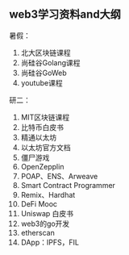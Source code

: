 ## web3学习资料and大纲

暑假：

1. 北大区块链课程
2. 尚硅谷Golang课程
3. 尚硅谷GoWeb
4. youtube课程



研二：

1. MIT区块链课程
2. 比特币白皮书
3. 精通以太坊
4. 以太坊官方文档
5. 僵尸游戏
6. OpenZepplin
7. POAP、ENS、Arweave
8. Smart Contract Programmer
9. Remix、Hardhat
10. DeFi Mooc
11. Uniswap 白皮书
12. web3的go开发
13. etherscan
14. DApp：IPFS，FIL